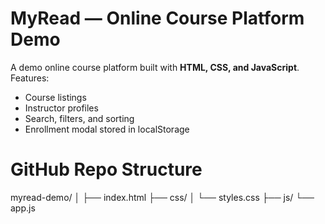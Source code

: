 # MyRead — Online Course Platform Demo

A demo online course platform built with **HTML, CSS, and JavaScript**.
Features:
- Course listings
- Instructor profiles
- Search, filters, and sorting
- Enrollment modal stored in localStorage

# GitHub Repo Structure
myread-demo/
│
├── index.html
├── css/
│   └── styles.css
├── js/
    └── app.js
